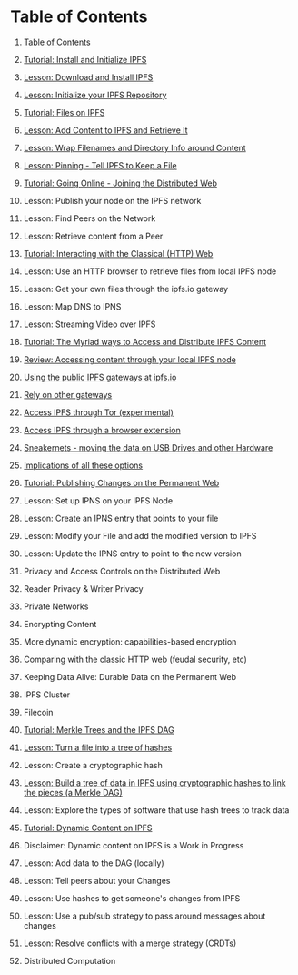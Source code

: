 # Table of Contents
1. [Table of Contents](SUMMARY.md)
2. [Tutorial: Install and Initialize IPFS](/install-ipfs/README.md)
  1. [Lesson: Download and Install IPFS](/install-ipfs/lessons/download-and-install.md)
  2. [Lesson: Initialize your IPFS Repository](/install-ipfs/lessons/initialize-repository.md)

2. [Tutorial: Files on IPFS](files-on-ipfs/README.md)
  1. [Lesson: Add Content to IPFS and Retrieve It](/files-on-ipfs/lessons/add-and-retrieve-file-content.md)
  2. [Lesson: Wrap Filenames and Directory Info around Content](/files-on-ipfs/lessons/wrap-directories-around-content.md)
  3. [Lesson: Pinning - Tell IPFS to Keep a File](/files-on-ipfs/lessons/pin-files.md)

3. [Tutorial: Going Online - Joining the Distributed Web](/going-online/README.md)
  1. Lesson: Publish your node on the IPFS network
  2. Lesson: Find Peers on the Network
  3. Lesson: Retrieve content from a Peer

4. [Tutorial: Interacting with the Classical (HTTP) Web](/classical-web/README.md)
  1. Lesson: Use an HTTP browser to retrieve files from local IPFS node
  2. Lesson: Get your own files through the ipfs.io gateway
  3. Lesson: Map DNS to IPNS
  4. Lesson: Streaming Video over IPFS

5. [Tutorial: The Myriad ways to Access and Distribute IPFS Content](/avenues-for-access/)
  1. [Review: Accessing content through your local IPFS node](/avenues-for-access/lessons/local-node.md)
  2. [Using the public IPFS gateways at ipfs.io](/avenues-for-access/lessons/public-gateways.md)
  3. [Rely on other gateways](/avenues-for-access/lessons/other-gateways.md)
  4. [Access IPFS through Tor (experimental)](/avenues-for-access/lessons/tor.md)
  5. [Access IPFS through a browser extension](/avenues-for-access/lessons/browser-extension.md)
  6. [Sneakernets - moving the data on USB Drives and other Hardware](/avenues-for-access/lessons/sneakernets.md)
  7. [Implications of all these options](/avenues-for-access/lessons/implications.md)

5. [Tutorial: Publishing Changes on the Permanent Web](publishing-changes/README.md)
  1. Lesson: Set up IPNS on your IPFS Node
  2. Lesson: Create an IPNS entry that points to your file
  3. Lesson: Modify your File and add the modified version to IPFS
  4. Lesson: Update the IPNS entry to point to the new version

6. Privacy and Access Controls on the Distributed Web
  1. Reader Privacy & Writer Privacy
  2. Private Networks
  3. Encrypting Content
  4. More dynamic encryption: capabilities-based encryption
  4. Comparing with the classic HTTP web (feudal security, etc)

7. Keeping Data Alive: Durable Data on the Permanent Web
  1. IPFS Cluster
  2. Filecoin

6. [Tutorial: Merkle Trees and the IPFS DAG](ipfs-dag/README.md)
  1. [Lesson: Turn a file into a tree of hashes](/ipfs-dag/lessons/files-as-dags.md)
  2. Lesson: Create a cryptographic hash
  3. [Lesson: Build a tree of data in IPFS using cryptographic hashes to link the pieces (a Merkle DAG)](/ipfs-dag/lessons/blocks-from-scratch.md)
  4. Lesson: Explore the types of software that use hash trees to track data

7. [Tutorial: Dynamic Content on IPFS](/dynamic-content/README.md)
  1. Disclaimer: Dynamic content on IPFS is a Work in Progress
  2. Lesson: Add data to the DAG (locally)
  3. Lesson: Tell peers about your Changes
  4. Lesson: Use hashes to get someone's changes from IPFS
  5. Lesson: Use a pub/sub strategy to pass around messages about changes
  6. Lesson: Resolve conflicts with a merge strategy (CRDTs)

8. Distributed Computation
